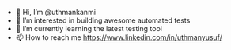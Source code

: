 - 👋 Hi, I’m @uthmankanmi
- 👀 I’m interested in building awesome automated tests
- 🌱 I’m currently learning the latest testing tool
- 📫 How to reach me https://www.linkedin.com/in/uthmanyusuf/

<!---
uthmankanmi/uthmankanmi is a ✨ special ✨ repository because its `README.md` (this file) appears on your GitHub profile.
You can click the Preview link to take a look at your changes.
--->
